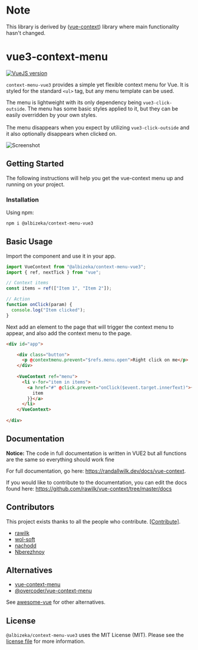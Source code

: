 # Note
This library is derived by ([vue-context](https://github.com/rawilk/vue-context "vue-context")) library where main functionality hasn't changed.

# vue3-context-menu

[![VueJS version](https://img.shields.io/badge/vue.js-3.x-green.svg?style=for-the-badge)](https://vuejs.org)

`context-menu-vue3` provides a simple yet flexible context menu for Vue. It is styled for the standard `<ul>` tag, but any menu template can be used.

The menu is lightweight with its only dependency being `vue3-click-outside`. The menu has some basic styles applied to it, but they can be easily 
overridden by your own styles.
<br><br>
The menu disappears when you expect by utilizing `vue3-click-outside` and it also optionally disappears when clicked on.

![Screenshot](https://i.postimg.cc/0N3qyR57/context-image.jpg)

## Getting Started

The following instructions will help you get the vue-context menu up and running on
your project.

### Installation

Using npm:
```bash
npm i @albizeka/context-menu-vue3
```

## Basic Usage

Import the component and use it in your app.

```js
import VueContext from "@albizeka/context-menu-vue3";
import { ref, nextTick } from "vue";

// Context items
const items = ref(["Item 1", "Item 2"]);

// Action
function onClick(param) {
  console.log("Item clicked");
}
```

Next add an element to the page that will trigger the context menu to appear, and also add the context menu to the page.

```html
<div id="app">

    <div class="button">
      <p @contextmenu.prevent="$refs.menu.open">Right click on me</p>
    </div>
    
    <VueContext ref="menu">
      <li v-for="item in items">
        <a href="#" @click.prevent="onClick($event.target.innerText)">{{
          item
        }}</a>
      </li>
    </VueContext>
    
</div>
```

## Documentation

 **Notice:**  The code in full documentation is written in VUE2 but all functions are the same so everything should work fine

For full documentation, go here: https://randallwilk.dev/docs/vue-context.

If you would like to contribute to the documentation, you can edit the docs found here: https://github.com/rawilk/vue-context/tree/master/docs

## Contributors

This project exists thanks to all the people who contribute. [[Contribute]](CONTRIBUTING.md).

- [rawilk](https://github.com/rawilk)
- [wol-soft](https://github.com/wol-soft)
- [nachodd](https://github.com/nachodd)
- [Nberezhnoy](https://github.com/Nberezhnoy)

## Alternatives

- [vue-context-menu](https://github.com/vmaimone/vue-context-menu)
- [@overcoder/vue-context-menu](https://github.com/MicroDroid/vue-context-menu)

See [awesome-vue](https://github.com/vuejs/awesome-vue#context-menu) for other alternatives.

## License

`@albizeka/context-menu-vue3` uses the MIT License (MIT). Please see the [license file](https://github.com/rawilk/vue-context/blob/master/LICENSE) for more information.
